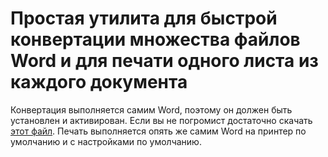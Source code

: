 Простая утилита для быстрой конвертации множества файлов Word и для печати одного листа из каждого документа
======
Конвертация выполняется самим Word, поэтому он должен быть установлен и активирован. Если вы не погромист
достаточно скачать [этот файл](https://github.com/azat1/wordoperations/blob/master/WordPDFConvert/WordPDFConvert/bin/Debug/WordPDFConvert.exe).
Печать выполняется опять же самим Word на принтер по умолчанию и с настройками по умолчанию. 
